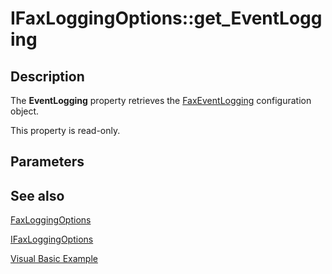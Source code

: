 # IFaxLoggingOptions::get_EventLogging

## Description

The **EventLogging** property retrieves the [FaxEventLogging](https://learn.microsoft.com/previous-versions/windows/desktop/fax/-mfax-faxeventlogging) configuration object.

This property is read-only.

## Parameters

## See also

[FaxLoggingOptions](https://learn.microsoft.com/previous-versions/windows/desktop/fax/-mfax-faxloggingoptions)

[IFaxLoggingOptions](https://learn.microsoft.com/previous-versions/windows/desktop/api/faxcomex/nn-faxcomex-ifaxloggingoptions)

[Visual Basic Example](https://learn.microsoft.com/previous-versions/windows/desktop/fax/-mfax-setting-logging-options)